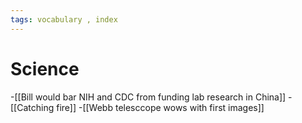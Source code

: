 ```yaml
---
tags: vocabulary , index
---
```


# Science 
-[[Bill would bar NIH and CDC from funding lab research in China]]
-[[Catching fire]]
-[[Webb telesccope wows with first images]]
